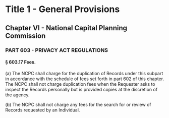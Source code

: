 
# Title 1 - General Provisions
## Chapter VI - National Capital Planning Commission
### PART 603 - PRIVACY ACT REGULATIONS
#### § 603.17 Fees.

(a) The NCPC shall charge for the duplication of Records under this subpart in accordance with the schedule of fees set forth in part 602 of this chapter. The NCPC shall not charge duplication fees when the Requester asks to inspect the Records personally but is provided copies at the discretion of the agency.

(b) The NCPC shall not charge any fees for the search for or review of Records requested by an Individual.
